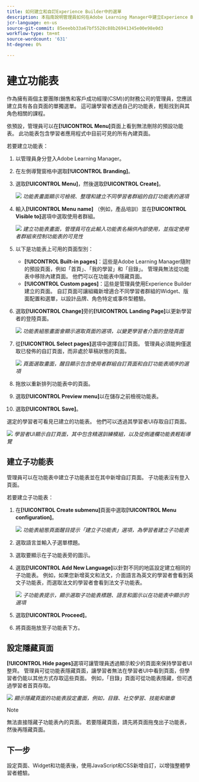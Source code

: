 ```yaml
---
title: 如何建立和自訂Experience Builder中的選單
description: 本指南說明管理員如何在Adobe Learning Manager中建立Experience Builder功能表。 瞭解如何將頁面整理到功能表中、自訂功能表配置，以及控制不同使用者群組的功能表可見性。
jcr-language: en-us
source-git-commit: 85eeebb33a67bf5528c88b26941345e00e98e0d3
workflow-type: tm+mt
source-wordcount: '631'
ht-degree: 0%

---
```



# 建立功能表

作為擁有兩個主要團隊(銷售和客戶成功經理(CSM))的財務公司的管理員，您應該建立具有各自頁面的單獨選單。 這可讓學習者透過自己的功能表，輕鬆找到與其角色相關的課程。

依預設，管理員可以在&#x200B;**[!UICONTROL Menu]**&#x200B;頁面上看到無法刪除的預設功能表。 此功能表包含學習者應用程式中目前可見的所有內建頁面。

若要建立功能表：

1. 以管理員身分登入Adobe Learning Manager。
2. 在左側導覽窗格中選取&#x200B;**[!UICONTROL Branding]**。
3. 選取&#x200B;**[!UICONTROL Menu]**，然後選取&#x200B;**[!UICONTROL Create]**。

   ![](assets/select-create-menu.png)
   _功能表畫面顯示可檢視、整理和建立不同學習者群組的自訂功能表的選項_

4. 輸入&#x200B;**[!UICONTROL Menu name]** （例如，產品培訓）並在&#x200B;**[!UICONTROL Visible to]**&#x200B;選項中選取使用者群組。

   ![](assets/type-menu-name-and-users.png)
   _建立功能表畫面，管理員可在此輸入功能表名稱供內部使用，並指定使用者群組來控制功能表的可見性_

5. 以下是功能表上可用的頁面型別：
   * **[!UICONTROL Built-in pages]**：這些是Adobe Learning Manager隨附的預設頁面，例如「首頁」、「我的學習」和「目錄」。 管理員無法從功能表中移除內建頁面。 他們可以在功能表中隱藏頁面。
   * **[!UICONTROL Custom pages]**：這些是管理員使用Experience Builder建立的頁面。 自訂頁面可讓組織新增適合不同學習者群組的Widget、版面配置和選單，以設計品牌、角色特定或事件型體驗。
6. 選取&#x200B;**[!UICONTROL Change]**&#x200B;旁的&#x200B;**[!UICONTROL Landing Page]**&#x200B;以更新學習者的登陸頁面。

   ![](assets/change-landing-page.png)
   _功能表組態畫面會顯示選取頁面的選項，以變更學習者介面的登陸頁面_

7. 從&#x200B;**[!UICONTROL Select pages]**&#x200B;選項中選擇自訂頁面。 管理員必須能夠僅選取已發佈的自訂頁面，而非處於草稿狀態的頁面。

   ![](assets/select-custom-pages.png)
   _頁面選取畫面，醒目顯示包含使用者群組自訂頁面和自訂功能表順序的選項_

8. 拖放以重新排列功能表中的頁面。
9. 選取&#x200B;**[!UICONTROL Preview menu]**&#x200B;以在儲存之前檢視功能表。
10. 選取&#x200B;**[!UICONTROL Save]**。

選定的學習者可看見已建立的功能表。 他們可以透過其學習者UI存取自訂頁面。

![](assets/preview-the-menu.png)
_學習者UI顯示自訂頁面，其中包含精選訓練模組，以及從側邊欄功能表輕鬆導覽_

## 建立子功能表

管理員可以在功能表中建立子功能表並在其中新增自訂頁面。 子功能表沒有登入頁面。

若要建立子功能表：

1. 在&#x200B;**[!UICONTROL Create submenu]**&#x200B;頁面中選取&#x200B;**[!UICONTROL Menu configuration]**。

   ![](assets/create-submenu-option.png)
   _功能表組態頁面醒目提示「建立子功能表」選項，為學習者建立子功能表_

2. 選取語言並輸入子選單標題。
3. 選取要顯示在子功能表旁的圖示。
4. 選取&#x200B;**[!UICONTROL Add New Language]**&#x200B;以針對不同的地區設定建立相同的子功能表。 例如，如果您新增英文和法文，介面語言為英文的學習者會看到英文子功能表，而選取法文的學習者會看到法文子功能表。

   ![](assets/create-submenu-prompt.png)
   _子功能表提示，顯示選取子功能表標題、語言和圖示以在功能表中顯示的選項_

5. 選取&#x200B;**[!UICONTROL Proceed]**。
6. 將頁面拖放至子功能表下方。

## 設定隱藏頁面

**[!UICONTROL Hide pages]**&#x200B;選項可讓管理員透過顯示較少的頁面來保持學習者UI整齊。 管理員可從功能表隱藏頁面，讓學習者無法在學習者UI中看到頁面，但學習者仍能以其他方式存取這些頁面。 例如，「目錄」頁面可從功能表隱藏，但可透過學習者首頁存取。

![](assets/select-hidden-pages.png)
_顯示隱藏頁面的功能表設定畫面，例如，目錄、社交學習、技能和徽章_

>[!NOTE]
>
>無法直接隱藏子功能表內的頁面。 若要隱藏頁面，請先將頁面拖曳出子功能表，然後再隱藏頁面。

## 下一步

設定頁面、Widget和功能表後，使用JavaScript和CSS新增自訂，以增強整體學習者體驗。

